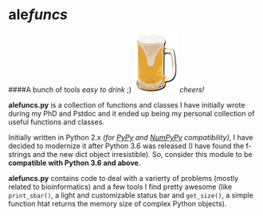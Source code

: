 # ale*funcs*
####A bunch of tools *easy to drink* ;)
![alt text](./alefuncs_logo.png "Logo Prova")
*cheers!*

**alefuncs.py** is a collection of functions and classes I have initially wrote during my PhD and Pstdoc and it ended up being my personal collection of useful functions and classes.

Initially written in Python 2.x *(for [PyPy](https://pypy.org/) and [NumPyPy](https://bitbucket.org/pypy/numpy) compatibility)*, I have decided to modernize it after Python 3.6 was released (I have found the f-strings and the new dict object irresistible). So, consider this module to be **compatible with Python 3.6 and above**.


**alefuncs.py** contains code to deal with a varierty of problems (mostly related to bioinformatics) and a few tools I find pretty awesome (like `print_sbar()`, a light and customizable status bar and `get_size()`, a simple function htat returns the memory size of complex Python objects).





  






